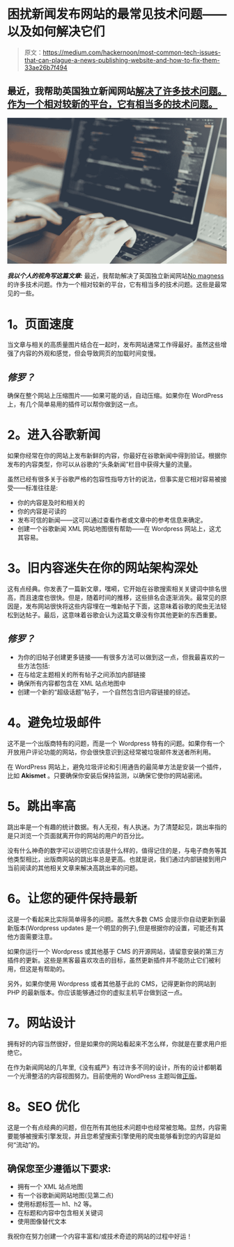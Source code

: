 # 困扰新闻发布网站的最常见技术问题——以及如何解决它们

> 原文：<https://medium.com/hackernoon/most-common-tech-issues-that-can-plague-a-news-publishing-website-and-how-to-fix-them-33ae26b7f494>

## 最近，我帮助英国独立新闻网站[解决了许多技术问题。作为一个相对较新的平台，它有相当多的技术问题。](https://nomajesty.com/)

![](img/db2e171ca85b95f27c08902d9f00c65e.png)

***我以个人的视角写这篇文章:*** 最近，我帮助解决了英国独立新闻网站[No magness](https://nomajesty.com/)的许多技术问题。作为一个相对较新的平台，它有相当多的技术问题。这些是最常见的一些。

# **1。页面速度**

当文章与相关的高质量图片结合在一起时，发布网站通常工作得最好。虽然这些增强了内容的外观和感觉，但会导致网页的加载时间变慢。

## ***修罗？***

确保在整个网站上压缩图片——如果可能的话，自动压缩。如果你在 WordPress 上，有几个简单易用的插件可以帮你做到这一点。

# **2。进入谷歌新闻**

如果你经常在你的网站上发布新鲜的内容，你最好在谷歌新闻中得到验证。根据你发布的内容类型，你可以从谷歌的“头条新闻”栏目中获得大量的流量。

虽然已经有很多关于谷歌严格的包容性指导方针的说法，但事实是它相对容易被接受——标准往往是:

*   你的内容是及时和相关的
*   你的内容是可读的
*   发布可信的新闻——这可以通过查看作者或文章中的参考信息来确定。
*   创建一个谷歌新闻 XML 网站地图很有帮助——在 Wordpress 网站上，这尤其容易。

# **3。旧内容迷失在你的网站架构深处**

这有点经典。你发表了一篇新文章，嘿嗬，它开始在谷歌搜索相关关键词中排名很高，而且速度也很快。但是，随着时间的推移，这些排名会逐渐消失。最常见的原因是，发布网站很快将这些内容埋在一堆新帖子下面，这意味着谷歌的爬虫无法轻松到达帖子。最后，这意味着谷歌会认为这篇文章没有你其他更新的东西重要。

## ***修罗？***

*   为你的旧帖子创建更多链接——有很多方法可以做到这一点，但我最喜欢的一些方法包括:
*   在与给定主题相关的所有帖子之间添加内部链接
*   确保所有内容都包含在 XML 站点地图中
*   创建一个新的“超级话题”帖子，一个自然包含旧内容链接的综述。

# **4。避免垃圾邮件**

这不是一个出版商特有的问题，而是一个 Wordpress 特有的问题。如果你有一个开放用户评论功能的网站，你会很快意识到这经常被垃圾邮件发送者所利用。

在 WordPress 网站上，避免垃圾评论和引用通告的最简单方法是安装一个插件，比如 **Akismet** 。只要确保你安装后保持监测，以确保它使你的网站密闭。

# **5。跳出率高**

跳出率是一个有趣的统计数据。有人无视，有人执迷。为了清楚起见，跳出率指的是只浏览一个页面就离开你的网站的用户的百分比。

没有什么神奇的数字可以说明它应该是什么样的，值得记住的是，与电子商务等其他类型相比，出版商网站的跳出率总是更高。也就是说，我们通过内部链接到用户当前阅读的其他相关文章来解决高跳出率的问题。

# **6。让您的硬件保持最新**

这是一个看起来比实际简单得多的问题。虽然大多数 CMS 会提示你自动更新到最新版本(Wordpress updates 是一个明显的例子),但是根据你的设置，可能还有其他方面需要注意。

如果你运行一个 Wordpress 或其他基于 CMS 的开源网站，请留意安装的第三方插件的更新。这些是黑客最喜欢攻击的目标，虽然更新插件并不能防止它们被利用，但这是有帮助的。

另外，如果你使用 Wordpress 或者其他基于此的 CMS，记得更新你的网站到 PHP 的最新版本。你应该能够通过你的虚拟主机平台做到这一点。

# **7。网站设计**

拥有好的内容当然很好，但是如果你的网站看起来不怎么样，你就是在要求用户拒绝它。

在作为新闻网站的几年里,《没有威严》有过许多不同的设计，所有的设计都朝着一个光滑整洁的内容视图努力。目前使用的 WordPress 主题叫做[正版](https://authentictheme.com/)。

# **8。SEO 优化**

这是一个有点经典的问题，但在所有其他技术问题中也经常被忽略。显然，内容需要能够被搜索引擎发现，并且您希望搜索引擎使用的爬虫能够看到您的内容是如何“流动”的。

## **确保您至少遵循以下要求:**

*   拥有一个 XML 站点地图
*   有一个谷歌新闻网站地图(见第二点)
*   使用标题标签— h1、h2 等。
*   在标题和内容中包含相关关键词
*   使用图像替代文本

我祝你在努力创建一个内容丰富和/或技术奇迹的网站的过程中好运！